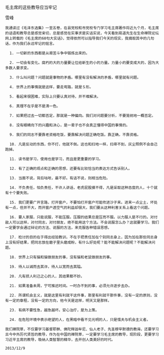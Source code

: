 毛主席的这些教导应当牢记

雪峰


    我通读过《毛泽东选集》一至五卷，在县党校和市党校专门学习毛主席著作将近九个月，毛主席的话语和教导总是感觉亲切，总是感觉在实事求是实话实说，今天看到易道先生在生命禅院论坛网上转载的《毛主席的60句大实话》，觉得依然可以指导我们今天的现实，我摘取其中的几句话，作为我们永远牢记的铭言。

      1. 一切新的东西都是从艰苦斗争中锻炼出来的。

      2. 一切会有变化。腐朽的大的力量要让位给新生的小的力量。力量小的要变成大的，因为大多数人要求变。

      3. 什么叫问题？问题就是事物的矛盾。哪里有没有解决的矛盾，哪里就有问题。

      4. 世界上的事情就是这样，要走弯路，就是Ｓ形。

      5. 看起来很困难，实际上只要认真对待，并不难解决。

      6. 真理不在乎是不是清一色。

      7. 如果把过去一切都否定，那就是一种偏向。我们对问题要分析，不要笼统地一概否定。

      8. 没有眼睛向下的兴趣和决心，是一辈子也不会真正懂得中国的事情的。

      9. 我们的同志不要靠老资格吃饭，要靠解决问题正确吃饭。靠正确，不靠资格。

      10. 凡是反动的东西，你不打，他就不倒。这也和扫地一样，扫帚不到，灰尘照例不会自己跑掉。

      11. 读书是学习，使用也是学习，而且是更重要的学习。

      12. 有了正确的观点和正确的思想，还要有比较恰当的表达方式告诉别人。

      13. 当面不说，背后咕哝，最不好。有话不说，则相当危险。

      14. 不负责任，怕负责任，不许人讲话，老虎屁股摸不得，凡是采取这种态度的人，十个就有十个要失败。

      15. 我们更要广开言路，打开窗户，不要怕打开窗户可能吹进沙子来。进来一点尘土，坏处有一点，但并不大，而开窗户透空气的利益却很大，我们要从这种利害关系上看这个问题。

      16. 要人家服，只能说服，不能压服。压服的结果总是压而不服。以力服人是不行的。对付敌人可以这样，对付同志，对付朋友，绝不能用这个方法。不会说服怎么办？这就要学习。我们一定要学会通过辩论的方法、说服的方法，来克服各种错误思想。

      17. 检讨的目的在于得出经验教训，不在于把责任加在个别同志身上，因为加在那些同志身上没有好结果，把同志放在磨子里头磨成粉，有什么好处呢？能不能解决问题呢？不能解决问题。

      18. 世界上只有猫和猫做朋友的事，没有猫和老鼠做朋友的事。

      19. 待人以诚而去其诈，待人以宽而去其隘。

      20. 凡有损人利己之心的人，其结果都不妙。

      21. 如果准备未周，宁可推迟时间。一时办不到的事，必须允许逐步去办。

      22. 所谓机会主义，就是这里有利就干这件事，那里有利就干那件事，没有一定的原则，没有一定的章程，没有一定的方向，他今天是这样，明天又是那样。

      23. 有病不要性急，越急越坏。安心治疗，是为上策。

      24. 在危险环境中表示绝望的人，在黑暗中看不见光明的人，只是懦夫与机会主义者。

    我们禅院草，不仅要学习基督耶稣、佛陀释迦牟尼、仙人老子、先圣穆罕默德的教诲，还要学习古今中外历代贤哲的教导，作为在中国的禅院草，一定要学习毛主席的教导，现阶段，更要学习习近平主席的教导，吸纳人类智慧的精华，去开创人类美好的时代。

    2013/12/9



